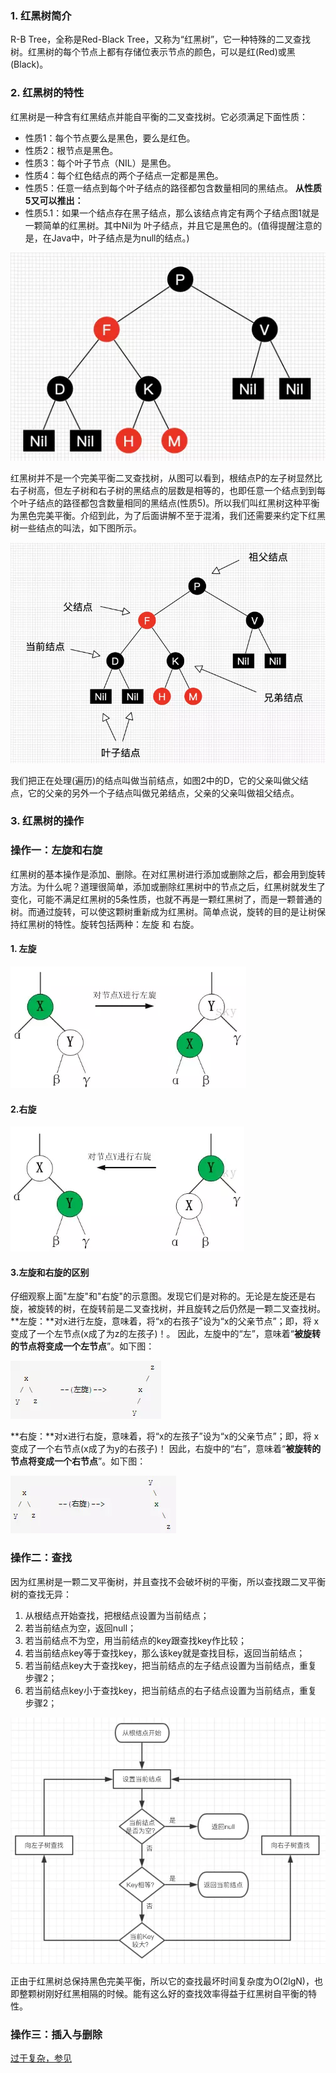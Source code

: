 ### 1. 红黑树简介

R-B Tree，全称是Red-Black Tree，又称为“红黑树”，它一种特殊的二叉查找树。红黑树的每个节点上都有存储位表示节点的颜色，可以是红(Red)或黑(Black)。
### 2. 红黑树的特性

红黑树是一种含有红黑结点并能自平衡的二叉查找树。它必须满足下面性质：

* 性质1：每个节点要么是黑色，要么是红色。
* 性质2：根节点是黑色。
* 性质3：每个叶子节点（NIL）是黑色。
* 性质4：每个红色结点的两个子结点一定都是黑色。
* 性质5：任意一结点到每个叶子结点的路径都包含数量相同的黑结点。
**从性质5又可以推出：**
* 性质5.1：如果一个结点存在黑子结点，那么该结点肯定有两个子结点图1就是一颗简单的红黑树。其中Nil为
叶子结点，并且它是黑色的。(值得提醒注意的是，在Java中，叶子结点是为null的结点。)

![6c35a33c0f0542084af735e237dceb64](红黑树.resources/4902551A-0C21-4F6D-B6CC-61CA86B8E1D7.png)


红黑树并不是一个完美平衡二叉查找树，从图可以看到，根结点P的左子树显然比右子树高，但左子树和右子树的黑结点的层数是相等的，也即任意一个结点到到每个叶子结点的路径都包含数量相同的黑结点(性质5)。所以我们叫红黑树这种平衡为黑色完美平衡。介绍到此，为了后面讲解不至于混淆，我们还需要来约定下红黑树一些结点的叫法，如下图所示。

![88412b4518f4d5cceabc474f393ad8c8](红黑树.resources/E923AFDE-C203-4D28-88EB-1574458F293B.png)

我们把正在处理(遍历)的结点叫做当前结点，如图2中的D，它的父亲叫做父结点，它的父亲的另外一个子结点叫做兄弟结点，父亲的父亲叫做祖父结点。
### 3. 红黑树的操作


### 操作一：左旋和右旋

红黑树的基本操作是添加、删除。在对红黑树进行添加或删除之后，都会用到旋转方法。为什么呢？道理很简单，添加或删除红黑树中的节点之后，红黑树就发生了变化，可能不满足红黑树的5条性质，也就不再是一颗红黑树了，而是一颗普通的树。而通过旋转，可以使这颗树重新成为红黑树。简单点说，旋转的目的是让树保持红黑树的特性。旋转包括两种：左旋 和 右旋。

#### 1. 左旋

![ecfca5576c70a2d13c6533739046ee79](红黑树.resources/056FB5E6-D862-4359-9E48-BDCFABFFAF83.png)

#### 2.右旋

![0929a3c2dd6093c6fde5a42419baefc1](红黑树.resources/D5F08FCC-D681-4364-A8EC-D4A604EA89F9.png)


#### 3.左旋和右旋的区别

仔细观察上面"左旋"和"右旋"的示意图。发现它们是对称的。无论是左旋还是右旋，被旋转的树，在旋转前是二叉查找树，并且旋转之后仍然是一颗二叉查找树。
**左旋：**对x进行左旋，意味着，将“x的右孩子”设为“x的父亲节点”；即，将 x变成了一个左节点(x成了为z的左孩子)！。 因此，左旋中的“左”，意味着“**被旋转的节点将变成一个左节点**”。如下图：

![9c6d08e4fc6ab27dc34c74a14cff6ccf](红黑树.resources/BC3AD23B-C672-4D72-8FDF-3AC296735591.png)

**右旋：**对x进行右旋，意味着，将“x的左孩子”设为“x的父亲节点”；即，将 x变成了一个右节点(x成了为y的右孩子)！ 因此，右旋中的“右”，意味着“**被旋转的节点将变成一个右节点**”。如下图：

![1519c2c1d8a42ea7bb17586c30a04704](红黑树.resources/FCABA07E-B15C-4ACE-8236-118380DD383F.png)


### 操作二：查找

因为红黑树是一颗二叉平衡树，并且查找不会破坏树的平衡，所以查找跟二叉平衡树的查找无异：
1. 从根结点开始查找，把根结点设置为当前结点；
2. 若当前结点为空，返回null；
3. 若当前结点不为空，用当前结点的key跟查找key作比较；
4. 若当前结点key等于查找key，那么该key就是查找目标，返回当前结点；
5. 若当前结点key大于查找key，把当前结点的左子结点设置为当前结点，重复步骤2；
6. 若当前结点key小于查找key，把当前结点的右子结点设置为当前结点，重复步骤2；

![5e6e1d41819ecce99e40da6a822ef197](红黑树.resources/EC10C2A8-9E75-407D-B64E-D7C5AC21AF03.png)


正由于红黑树总保持黑色完美平衡，所以它的查找最坏时间复杂度为O(2lgN)，也即整颗树刚好红黑相隔的时候。能有这么好的查找效率得益于红黑树自平衡的特性。


### 操作三：插入与删除
 [过于复杂，参见](https://www.jianshu.com/p/e136ec79235c)
